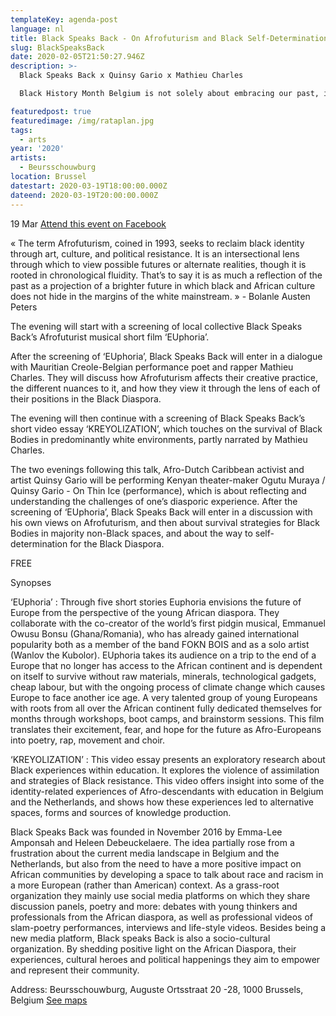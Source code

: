 ```yaml
---
templateKey: agenda-post
language: nl
title: Black Speaks Back - On Afrofuturism and Black Self-Determination
slug: BlackSpeaksBack
date: 2020-02-05T21:50:27.946Z
description: >-
  Black Speaks Back x Quinsy Gario x Mathieu Charles

  Black History Month Belgium is not solely about embracing our past, it is also about examining our future and getting choose ourselves what our future will be in a process of survival, emancipation and self-determination. In this optic, Afrofuturism helps shape the individual and collective imaginaries of Black People, both on the African continent and across the Diaspora, in thinking, shaping and working towards that future.

featuredpost: true
featuredimage: /img/rataplan.jpg
tags:
  - arts
year: '2020'
artists:
  - Beursschouwburg
location: Brussel
datestart: 2020-03-19T18:00:00.000Z
dateend: 2020-03-19T20:00:00.000Z
---
```

19 Mar [Attend this event on Facebook](https://www.facebook.com/events/199935357908127/)


« The term Afrofuturism, coined in 1993, seeks to reclaim black identity through art, culture, and political resistance. It is an intersectional lens through which to view possible futures or alternate realities, though it is rooted in chronological fluidity. That’s to say it is as much a reflection of the past as a projection of a brighter future in which black and African culture does not hide in the margins of the white mainstream. » - Bolanle Austen Peters

The evening will start with a screening of local collective Black Speaks Back’s Afrofuturist musical short film ‘EUphoria’.

After the screening of ‘EUphoria’, Black Speaks Back will enter in a dialogue with Mauritian Creole-Belgian performance poet and rapper Mathieu Charles. They will discuss how Afrofuturism affects their creative practice, the different nuances to it, and how they view it through the lens of each of their positions in the Black Diaspora.

The evening will then continue with a screening of Black Speaks Back’s short video essay ‘KREYOLIZATION’, which touches on the survival of Black Bodies in predominantly white environments, partly narrated by Mathieu Charles.

The two evenings following this talk, Afro-Dutch Caribbean activist and artist Quinsy Gario will be performing Kenyan theater-maker Ogutu Muraya / Quinsy Gario - On Thin Ice (performance), which is about reflecting and understanding the challenges of one’s diasporic experience. After the screening of ‘EUphoria’, Black Speaks Back will enter in a discussion with his own views on Afrofuturism, and then about survival strategies for Black Bodies in majority non-Black spaces, and about the way to self-determination for the Black Diaspora.

FREE

Synopses

‘EUphoria’ : Through five short stories Euphoria envisions the future of Europe from the perspective of the young African diaspora. They collaborate with the co-creator of the world’s first pidgin musical, Emmanuel Owusu Bonsu (Ghana/Romania), who has already gained international popularity both as a member of the band FOKN BOIS and as a solo artist (Wanlov the Kubolor). EUphoria takes its audience on a trip to the end of a Europe that no longer has access to the African continent and is dependent on itself to survive without raw materials, minerals, technological gadgets, cheap labour, but with the ongoing process of climate change which causes Europe to face another ice age. A very talented group of young Europeans with roots from all over the African continent fully dedicated themselves for months through workshops, boot camps, and brainstorm sessions. This film translates their excitement, fear, and hope for the future as Afro-Europeans into poetry, rap, movement and choir.

‘KREYOLIZATION’ : This video essay presents an exploratory research about Black experiences within education. It explores the violence of assimilation and strategies of Black resistance. This video offers insight into some of the identity-related experiences of Afro-descendants with education in Belgium and the Netherlands, and shows how these experiences led to alternative spaces, forms and sources of knowledge production.

Black Speaks Back was founded in November 2016 by Emma-Lee Amponsah and Heleen Debeuckelaere. The idea partially rose from a frustration about the current media landscape in Belgium and the Netherlands, but also from the need to have a more positive impact on African communities by developing a space to talk about race and racism in a more European (rather than American) context.  As a grass-root organization they mainly use social media platforms on which they share discussion panels, poetry and more: debates with young thinkers and professionals from the African diaspora, as well as professional videos of slam-poetry performances, interviews and life-style videos. Besides being a new media platform, Black speaks Back is also a socio-cultural organization. By shedding positive light on the African Diaspora, their experiences, cultural heroes and political happenings they  aim to empower and represent their community.

Address: Beursschouwburg, Auguste Ortsstraat 20 -28, 1000 Brussels, Belgium [See maps](https://goo.gl/maps/DhBu8cak4gTzckgZA)
